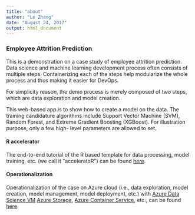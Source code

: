 ```yaml
---
title: "about"
author: "Le Zhang"
date: "August 24, 2017"
output: html_document
---
```


### Employee Attrition Prediction

This is a demonstration on a case study of employee attrition prediction. 
Data science and machine learning development process often consists of multiple
steps. Containerizing each of the steps help modularize the whole process and 
thus making it easier for DevOps.

For simplicity reason, the demo process is merely composed of two steps, which are
data exploration and model creation. 

This web-based app is to show how to create a model on the data. The training
candidature algorithms include Support Vector Machine (SVM), Random Forest, and
Extreme Gradient Boosting (XGBoost). For illustration purpose, only a few high-
level parameters are allowed to set.

#### R accelerator

The end-to-end tutorial of the R based template for data processing, model 
training, etc. (we call it "acceleratoR") can be found [here](https://github.com/Microsoft/acceleratoRs/blob/master/EmployeeAttritionPrediction).

#### Operationalization

Operationalization of the case on Azure cloud (i.e., data exploration, model creation, 
model management, model deployment, etc.) with [Azure Data Science VM](https://docs.microsoft.com/en-us/azure/machine-learning/machine-learning-data-science-provision-vm) 
[Azure Storage](https://azure.microsoft.com/en-us/services/storage/), [Azure Container Service](https://azure.microsoft.com/en-us/services/container-service/), etc., can be found [here](https://github.com/Microsoft/acceleratoRs/blob/master/EmployeeAttritionPrediction).
